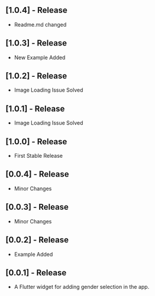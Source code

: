 ## [1.0.4] - Release

* Readme.md changed

## [1.0.3] - Release

* New Example Added

## [1.0.2] - Release

* Image Loading Issue Solved

## [1.0.1] - Release

* Image Loading Issue Solved

## [1.0.0] - Release

* First Stable Release

## [0.0.4] - Release

* Minor Changes

## [0.0.3] - Release

* Minor Changes

## [0.0.2] - Release

* Example Added

## [0.0.1] - Release

* A Flutter widget for adding gender selection in the app.

